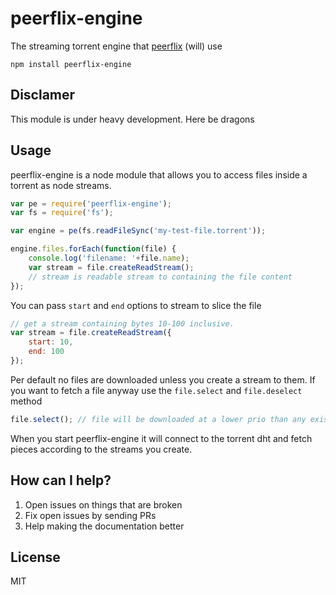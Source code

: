 # peerflix-engine

The streaming torrent engine that [peerflix](https://github.com/mafintosh/peerflix) (will) use

	npm install peerflix-engine

## Disclamer

This module is under heavy development. Here be dragons

## Usage

peerflix-engine is a node module that allows you to access files inside a torrent as node streams.

``` js
var pe = require('peerflix-engine');
var fs = require('fs');

var engine = pe(fs.readFileSync('my-test-file.torrent'));

engine.files.forEach(function(file) {
	console.log('filename: '+file.name);
	var stream = file.createReadStream();
	// stream is readable stream to containing the file content
});
```

You can pass `start` and `end` options to stream to slice the file

``` js
// get a stream containing bytes 10-100 inclusive.
var stream = file.createReadStream({
	start: 10,
	end: 100
});
```

Per default no files are downloaded unless you create a stream to them.
If you want to fetch a file anyway use the `file.select` and `file.deselect` method

``` js
file.select(); // file will be downloaded at a lower prio than any existing streams
```

When you start peerflix-engine it will connect to the torrent dht
and fetch pieces according to the streams you create.

## How can I help?

1. Open issues on things that are broken
3. Fix open issues by sending PRs
2. Help making the documentation better

## License

MIT